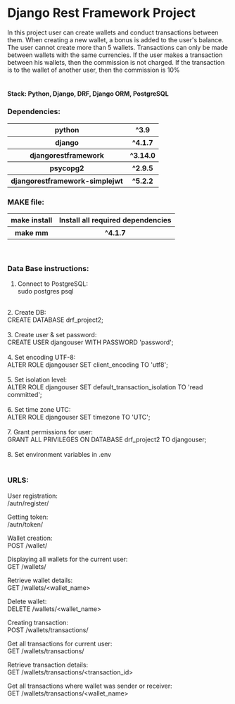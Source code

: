 # Django Rest Framework Project

In this project user can create wallets and conduct transactions between them. 
When creating a new wallet, a bonus is added to the user's balance. 
The user cannot create more than 5 wallets. 
Transactions can only be made between wallets with the same currencies. 
If the user makes a transaction between his wallets, then the commission is not charged. 
If the transaction is to the wallet of another user, then the commission is 10%
<br>
<br>
#### Stack: Python, Django, DRF, Django ORM, PostgreSQL



### Dependencies:


<table>
    <tr>
        <th>python</th>
        <th>^3.9</th>
    </tr>
    <tr>
        <th>django</th>
        <th>^4.1.7</th>
    </tr>
    <tr>
        <th>djangorestframework</th>
        <th>^3.14.0</th>
    </tr>
    <tr>
        <th>psycopg2</th>
        <th>^2.9.5</th>
    </tr>
    <tr>
        <th>djangorestframework-simplejwt</th>
        <th>^5.2.2</th>
    </tr>
</table>

### MAKE file:
<table>
    <tr>
        <th>make install</th>
        <th>Install all required dependencies</th>
    </tr>
    <tr>
        <th>make mm</th>
        <th>^4.1.7</th>
    </tr>
</table>

<br>

### Data Base instructions:

1. Connect to PostgreSQL: <br>
sudo postgres psql <br>
 <br>
2. Create DB:<br>
CREATE DATABASE drf_project2;<br>
 <br>
3. Create user & set password:<br>
CREATE USER djangouser WITH PASSWORD 'password';<br>
 <br>
4. Set encoding UTF-8:<br>
ALTER ROLE djangouser SET client_encoding TO 'utf8';<br>
 <br>
5. Set isolation level: <br>
ALTER ROLE djangouser SET default_transaction_isolation TO 'read committed';<br>
 <br>
6. Set time zone UTC: <br>
ALTER ROLE djangouser SET timezone TO 'UTC';<br>
 <br>
7. Grant permissions for user: <br>
GRANT ALL PRIVILEGES ON DATABASE drf_project2 TO djangouser;<br>
 <br>
8. Set environment variables in .env <br>

<br>


### URLS:

User registration: <br>
/autn/register/

Getting token: <br>
/autn/token/

Wallet creation: <br>
POST /wallet/

Displaying all wallets for the current user: <br>
GET /wallets/

Retrieve wallet details: <br>
GET /wallets/<wallet_name>

Delete wallet: <br>
DELETE /wallets/<wallet_name>

Creating transaction: <br>
POST /wallets/transactions/

Get all transactions for current user: <br>
GET /wallets/transactions/

Retrieve transaction details: <br>
GET /wallets/transactions/<transaction_id>

Get all transactions where wallet was sender or receiver: <br>
GET /wallets/transactions/<wallet_name> 
